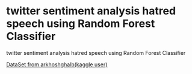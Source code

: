 # twitter sentiment analysis hatred speech using Random Forest Classifier
twitter sentiment analysis hatred speech using Random Forest Classifier

[DataSet from arkhoshghalb(kaggle user)](https://www.kaggle.com/arkhoshghalb/twitter-sentiment-analysis-hatred-speech)